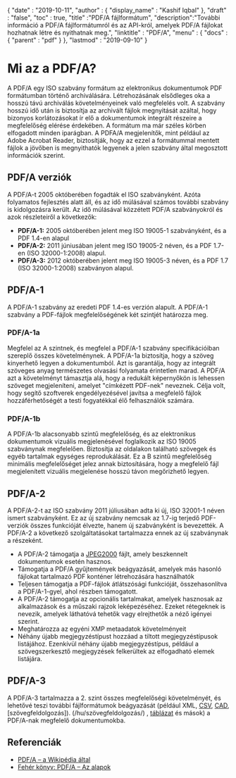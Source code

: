 {
  "date" : "2019-10-11",
  "author" : {
    "display_name" : "Kashif Iqbal"
},
  "draft" : "false",
  "toc" : true,
  "title" :"PDF/A fájlformátum",
  "description":"További információ a PDF/A fájlformátumról és az API-król, amelyek PDF/A fájlokat hozhatnak létre és nyithatnak meg.",
  "linktitle" : "PDF/A",
  "menu" : {
    "docs" : {
      "parent" : "pdf"
}
},
  "lastmod" : "2019-09-10"
}

# Mi az a PDF/A? #

A PDF/A egy ISO szabvány formátum az elektronikus dokumentumok PDF formátumban történő archiválására. Létrehozásának elsődleges oka a hosszú távú archiválás követelményeinek való megfelelés volt. A szabvány hosszú idő után is biztosítja az archivált fájlok megnyitását azáltal, hogy bizonyos korlátozásokat ír elő a dokumentumok integrált részeire a megfelelőség elérése érdekében. A formátum ma már széles körben elfogadott minden iparágban. A PDFA/A megjelenítők, mint például az Adobe Acrobat Reader, biztosítják, hogy az ezzel a formátummal mentett fájlok a jövőben is megnyithatók legyenek a jelen szabvány által megosztott információk szerint.

## PDF/A verziók ##

A PDF/A-t 2005 októberében fogadták el ISO szabványként. Azóta folyamatos fejlesztés alatt áll, és az idő múlásával számos további szabvány is kidolgozásra került. Az idő múlásával közzétett PDF/A szabványokról és azok részleteiről a következők:

* **PDF/A-1:** 2005 októberében jelent meg ISO 19005-1 szabványként, és a PDF 1.4-en alapul
* **PDF/A-2:** 2011 júniusában jelent meg ISO 19005-2 néven, és a PDF 1.7-en (ISO 32000-1:2008) alapul.
* **PDF/A-3:** 2012 októberében jelent meg ISO 19005-3 néven, és a PDF 1.7 (ISO 32000-1:2008) szabványon alapul.

## PDF/A-1 ##

A PDF/A-1 szabvány az eredeti PDF 1.4-es verzión alapult. A PDF/A-1 szabvány a PDF-fájlok megfelelőségének két szintjét határozza meg.

### PDF/A-1a ###

Megfelel az A szintnek, és megfelel a PDF/A-1 szabvány specifikációiban szereplő összes követelménynek. A PDF/A-1a biztosítja, hogy a szöveg kinyerhető legyen a dokumentumból. Azt is garantálja, hogy az integrált szöveges anyag természetes olvasási folyamata érintetlen marad. A PDF/A azt a követelményt támasztja alá, hogy a redukált képernyőkön is lehessen szöveget megjeleníteni, amelyet "címkézett PDF-nek" neveznek. Célja volt, hogy segítő szoftverek engedélyezésével javítsa a megfelelő fájlok hozzáférhetőségét a testi fogyatékkal élő felhasználók számára.

### PDF/A-1b ###

A PDF/A-1b alacsonyabb szintű megfelelőség, és az elektronikus dokumentumok vizuális megjelenésével foglalkozik az ISO 19005 szabványnak megfelelően. Biztosítja az oldalakon található szövegek és egyéb tartalmak egységes reprodukálását. Ez a B szintű megfelelőség minimális megfelelőséget jelez annak biztosítására, hogy a megfelelő fájl megjelenített vizuális megjelenése hosszú távon megőrizhető legyen.

## PDF/A-2 ##

A PDF/A-2-t az ISO szabvány 2011 júliusában adta ki új, ISO 32001-1 néven ismert szabványként. Ez az új szabvány nemcsak az 1.7-ig terjedő PDF-verziók összes funkcióját élvezte, hanem új szabványként is bevezették. A PDF/A-2 a következő szolgáltatásokat tartalmazza ennek az új szabványnak a részeként.

* A PDF/A-2 támogatja a [JPEG2000](/hu/image/jp2/) fájlt, amely beszkennelt dokumentumok esetén hasznos.
* Támogatja a PDF/A gyűjtemények beágyazását, amelyek más hasonló fájlokat tartalmazó PDF konténer létrehozására használhatók
* Teljesen támogatja a PDF-fájlok átlátszósági funkcióját, összehasonlítva a PDF/A-1-gyel, ahol részben támogatott.
* A PDF/A-2 támogatja az opcionális tartalmakat, amelyek hasznosak az alkalmazások és a műszaki rajzok leképezéséhez. Ezeket rétegeknek is nevezik, amelyek láthatóvá tehetők vagy elrejthetők a néző igényei szerint.
* Meghatározza az egyéni XMP metaadatok követelményeit
* Néhány újabb megjegyzéstípust hozzáad a tiltott megjegyzéstípusok listájához. Ezenkívül néhány újabb megjegyzéstípus, például a szövegszerkesztő megjegyzések felkerültek az elfogadható elemek listájára.

## PDF/A-3 ##

A PDF/A-3 tartalmazza a 2. szint összes megfelelőségi követelményét, és lehetővé teszi további fájlformátumok beágyazását (például XML, [CSV](/hu/spreadsheet/csv/), [CAD](/hu/cad/), [szövegfeldolgozás]). (/hu/szövegfeldolgozás/) , [táblázat](/hu/táblázat/) és mások) a PDF/A-nak megfelelő dokumentumokba.

## Referenciák ##

* [PDF/A – a Wikipédia által](https://en.wikipedia.org/wiki/PDF/A)
* [Fehér könyv: PDF/A – Az alapok](https://www.pdf-tools.com/public/downloads/whitepapers/whitepaper-pdfa.pdf)

